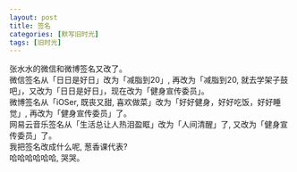 ```yaml
---
layout: post
title: 签名
categories: [默写旧时光]
tags: [旧时光]
---
```

张水水的微信和微博签名又改了。     
微信签名从「日日是好日」改为「减脂到20」, 再改为「减脂到20, 就去学架子鼓吧」，又改为「日日是好日」，现在改为「健身宣传委员」。   
微博签名从「iOSer, 既丧又甜, 喜欢做菜」改为「好好健身，好好吃饭，好好睡觉」, 再改为「健身宣传委员」了。    
网易云音乐签名从「生活总让人热泪盈眶」改为「人间清醒」了, 又改为「健身宣传委员」了。   
我把签名改成什么呢, 葱香课代表?    
哈哈哈哈哈哈, 哭哭。    
